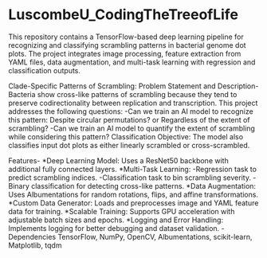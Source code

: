 # LuscombeU_CodingTheTreeofLife
This repository contains a TensorFlow-based deep learning pipeline for recognizing and classifying scrambling patterns in bacterial genome dot plots. The project integrates image processing, feature extraction from YAML files, data augmentation, and multi-task learning with regression and classification outputs.

Clade-Specific Patterns of Scrambling: Problem Statement and Description-
Bacteria show cross-like patterns of scrambling because they tend to preserve codirectionality between replication and transcription.
This project addresses the following questions:
-Can we train an AI model to recognize this pattern: Despite circular permutations? or Regardless of the extent of scrambling?
-Can we train an AI model to quantify the extent of scrambling while considering this pattern?
Classification Objective: The model also classifies input dot plots as either linearly scrambled or cross-scrambled.

Features-
*Deep Learning Model: Uses a ResNet50 backbone with additional fully connected layers.
*Multi-Task Learning:
-Regression task to predict scrambling indices.
-Classification task to bin scrambling severity.
-Binary classification for detecting cross-like patterns.
*Data Augmentation: Uses Albumentations for random rotations, flips, and affine transformations.
*Custom Data Generator: Loads and preprocesses image and YAML feature data for training.
*Scalable Training: Supports GPU acceleration with adjustable batch sizes and epochs.
*Logging and Error Handling: Implements logging for better debugging and dataset validation.
-Dependencies
TensorFlow, NumPy, OpenCV, Albumentations, scikit-learn, Matplotlib, tqdm

